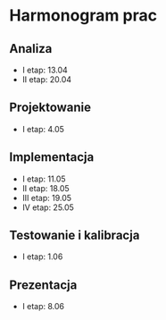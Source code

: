 # Harmonogram prac #

## Analiza ##
  * I etap: 13.04
  * II etap: 20.04

## Projektowanie ##
  * I etap: 4.05

## Implementacja ##
  * I etap: 11.05
  * II etap: 18.05
  * III etap: 19.05
  * IV etap: 25.05

## Testowanie i kalibracja ##
  * I etap: 1.06

## Prezentacja ##
  * I etap: 8.06